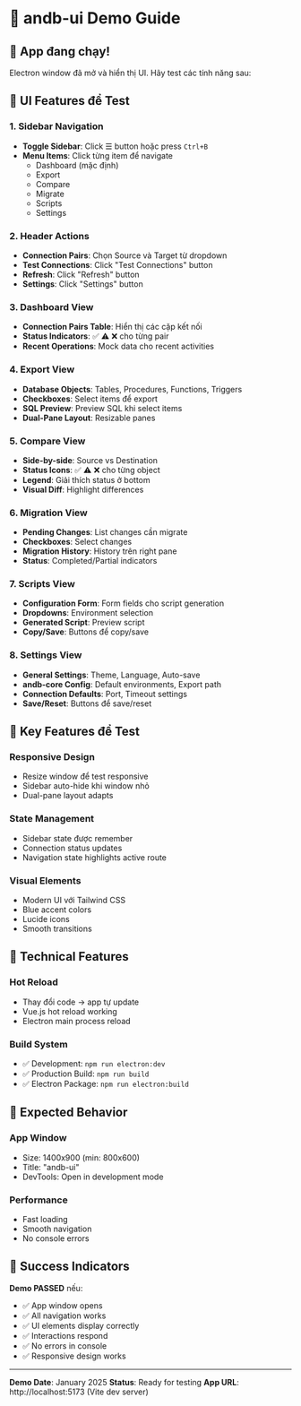 # 🎯 andb-ui Demo Guide

## 🚀 **App đang chạy!**

Electron window đã mở và hiển thị UI. Hãy test các tính năng sau:

## 🎨 **UI Features để Test**

### **1. Sidebar Navigation**
- **Toggle Sidebar**: Click ☰ button hoặc press `Ctrl+B`
- **Menu Items**: Click từng item để navigate
  - Dashboard (mặc định)
  - Export
  - Compare  
  - Migrate
  - Scripts
  - Settings

### **2. Header Actions**
- **Connection Pairs**: Chọn Source và Target từ dropdown
- **Test Connections**: Click "Test Connections" button
- **Refresh**: Click "Refresh" button
- **Settings**: Click "Settings" button

### **3. Dashboard View**
- **Connection Pairs Table**: Hiển thị các cặp kết nối
- **Status Indicators**: ✅ ⚠️ ❌ cho từng pair
- **Recent Operations**: Mock data cho recent activities

### **4. Export View**
- **Database Objects**: Tables, Procedures, Functions, Triggers
- **Checkboxes**: Select items để export
- **SQL Preview**: Preview SQL khi select items
- **Dual-Pane Layout**: Resizable panes

### **5. Compare View**
- **Side-by-side**: Source vs Destination
- **Status Icons**: ✅ ⚠️ ❌ cho từng object
- **Legend**: Giải thích status ở bottom
- **Visual Diff**: Highlight differences

### **6. Migration View**
- **Pending Changes**: List changes cần migrate
- **Checkboxes**: Select changes
- **Migration History**: History trên right pane
- **Status**: Completed/Partial indicators

### **7. Scripts View**
- **Configuration Form**: Form fields cho script generation
- **Dropdowns**: Environment selection
- **Generated Script**: Preview script
- **Copy/Save**: Buttons để copy/save

### **8. Settings View**
- **General Settings**: Theme, Language, Auto-save
- **andb-core Config**: Default environments, Export path
- **Connection Defaults**: Port, Timeout settings
- **Save/Reset**: Buttons để save/reset

## 🎯 **Key Features để Test**

### **Responsive Design**
- Resize window để test responsive
- Sidebar auto-hide khi window nhỏ
- Dual-pane layout adapts

### **State Management**
- Sidebar state được remember
- Connection status updates
- Navigation state highlights active route

### **Visual Elements**
- Modern UI với Tailwind CSS
- Blue accent colors
- Lucide icons
- Smooth transitions

## 🔧 **Technical Features**

### **Hot Reload**
- Thay đổi code → app tự update
- Vue.js hot reload working
- Electron main process reload

### **Build System**
- ✅ Development: `npm run electron:dev`
- ✅ Production Build: `npm run build`
- ✅ Electron Package: `npm run electron:build`

## 📱 **Expected Behavior**

### **App Window**
- Size: 1400x900 (min: 800x600)
- Title: "andb-ui"
- DevTools: Open in development mode

### **Performance**
- Fast loading
- Smooth navigation
- No console errors

## 🎉 **Success Indicators**

**Demo PASSED** nếu:
- ✅ App window opens
- ✅ All navigation works
- ✅ UI elements display correctly
- ✅ Interactions respond
- ✅ No errors in console
- ✅ Responsive design works

---

**Demo Date**: January 2025
**Status**: Ready for testing
**App URL**: http://localhost:5173 (Vite dev server)
